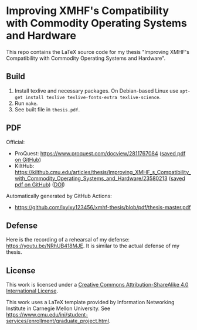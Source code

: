 # Improving XMHF's Compatibility with Commodity Operating Systems and Hardware

This repo contains the LaTeX source code for my thesis "Improving XMHF's Compatibility with Commodity Operating Systems and Hardware".

## Build

1. Install texlive and necessary packages. On Debian-based Linux use
   `apt-get install texlive texlive-fonts-extra texlive-science`.
2. Run `make`.
3. See built file in `thesis.pdf`.

## PDF

Official:
* ProQuest: <https://www.proquest.com/docview/2811767084> ([saved pdf on GitHub](./pdf/proquest.pdf))
* KiltHub: <https://kilthub.cmu.edu/articles/thesis/Improving_XMHF_s_Compatibility_with_Commodity_Operating_Systems_and_Hardware/23580213> ([saved pdf on GitHub](./pdf/kilthub.pdf)) ([DOI](https://doi.org/10.1184/R1/23580213.v1))

Automatically generated by GitHub Actions:
* <https://github.com/lxylxy123456/xmhf-thesis/blob/pdf/thesis-master.pdf>

## Defense

Here is the recording of a rehearsal of my defense: <https://youtu.be/NRhUB418MJE>. It is similar to the actual defense of my thesis.

## License

This work is licensed under a [Creative Commons Attribution-ShareAlike 4.0 International License](http://creativecommons.org/licenses/by-sa/4.0/).

This work uses a LaTeX template provided by Information Networking Institute in Carnegie Mellon University. See <https://www.cmu.edu/ini/student-services/enrollment/graduate_project.html>.

